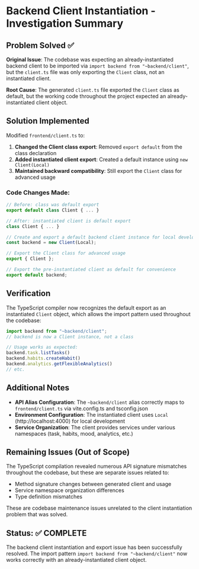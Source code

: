 # Backend Client Instantiation - Investigation Summary

## Problem Solved ✅

**Original Issue**: The codebase was expecting an already-instantiated backend client to be imported via `import backend from "~backend/client"`, but the `client.ts` file was only exporting the `Client` class, not an instantiated client.

**Root Cause**: The generated `client.ts` file exported the `Client` class as default, but the working code throughout the project expected an already-instantiated client object.

## Solution Implemented

Modified `frontend/client.ts` to:

1. **Changed the Client class export**: Removed `export default` from the class declaration
2. **Added instantiated client export**: Created a default instance using `new Client(Local)` 
3. **Maintained backward compatibility**: Still export the `Client` class for advanced usage

### Code Changes Made:

```typescript
// Before: class was default export
export default class Client { ... }

// After: instantiated client is default export  
class Client { ... }

// Create and export a default backend client instance for local development
const backend = new Client(Local);

// Export the Client class for advanced usage
export { Client };

// Export the pre-instantiated client as default for convenience
export default backend;
```

## Verification

The TypeScript compiler now recognizes the default export as an instantiated `Client` object, which allows the import pattern used throughout the codebase:

```typescript
import backend from "~backend/client";
// backend is now a Client instance, not a class

// Usage works as expected:
backend.task.listTasks()
backend.habits.createHabit()
backend.analytics.getFlexibleAnalytics()
// etc.
```

## Additional Notes

- **API Alias Configuration**: The `~backend/client` alias correctly maps to `frontend/client.ts` via vite.config.ts and tsconfig.json
- **Environment Configuration**: The instantiated client uses `Local` (http://localhost:4000) for local development
- **Service Organization**: The client provides services under various namespaces (task, habits, mood, analytics, etc.)

## Remaining Issues (Out of Scope)

The TypeScript compilation revealed numerous API signature mismatches throughout the codebase, but these are separate issues related to:
- Method signature changes between generated client and usage
- Service namespace organization differences
- Type definition mismatches

These are codebase maintenance issues unrelated to the client instantiation problem that was solved.

## Status: ✅ COMPLETE

The backend client instantiation and export issue has been successfully resolved. The import pattern `import backend from "~backend/client"` now works correctly with an already-instantiated client object.